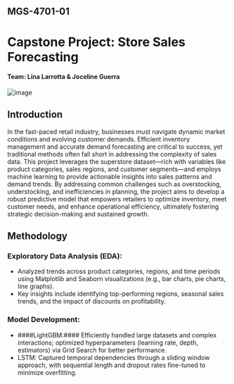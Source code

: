 ## MGS-4701-01
# Capstone Project: Store Sales Forecasting

#### Team: Lina Larrotta & Joceline Guerra

![image](https://github.com/user-attachments/assets/39b29809-76ba-48f2-b216-7157e005191b)

## Introduction
In the fast-paced retail industry, businesses must navigate dynamic market conditions and evolving customer demands. Efficient inventory management and accurate demand forecasting are critical to success, yet traditional methods often fall short in addressing the complexity of sales data. This project leverages the superstore dataset—rich with variables like product categories, sales regions, and customer segments—and employs machine learning to provide actionable insights into sales patterns and demand trends. By addressing common challenges such as overstocking, understocking, and inefficiencies in planning, the project aims to develop a robust predictive model that empowers retailers to optimize inventory, meet customer needs, and enhance operational efficiency, ultimately fostering strategic decision-making and sustained growth.

## Methodology
### Exploratory Data Analysis (EDA):
  - Analyzed trends across product categories, regions, and time periods using Matplotlib and Seaborn visualizations (e.g., bar charts, pie charts, line graphs).
  - Key insights include identifying top-performing regions, seasonal sales trends, and the impact of discounts on profitability.
### Model Development:
  - ####LightGBM:#### Efficiently handled large datasets and complex interactions; optimized hyperparameters (learning rate, depth, estimators) via Grid Search for better performance.
  - LSTM: Captured temporal dependencies through a sliding window approach, with sequential length and dropout rates fine-tuned to minimize overfitting.

